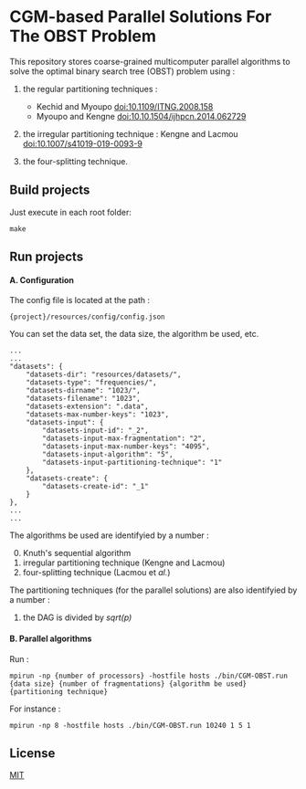 # CGM-based Parallel Solutions For The OBST Problem

This repository stores coarse-grained multicomputer parallel algorithms to solve the optimal binary search tree (OBST) problem using : 

1.  the regular partitioning techniques : 
    - Kechid and Myoupo [doi:10.1109/ITNG.2008.158](https://doi.org/10.1109/ITNG.2008.158)
    - Myoupo and Kengne [doi:10.10.1504/ijhpcn.2014.062729](https://doi.org/10.1504/ijhpcn.2014.062729) 

2.  the irregular partitioning technique : Kengne and Lacmou [doi:10.1007/s41019-019-0093-9](https://doi.org/10.1007/s41019-019-0093-9)

3.  the four-splitting technique.

## Build projects

Just execute in each root folder:

````
make
````

## Run projects

#### A. Configuration

The config file is located at the path :

````
{project}/resources/config/config.json
````

You can set the data set, the data size, the algorithm be used, etc.

````
...
...
"datasets": {
    "datasets-dir": "resources/datasets/",
    "datasets-type": "frequencies/",
    "datasets-dirname": "1023/",
    "datasets-filename": "1023",
    "datasets-extension": ".data",
    "datasets-max-number-keys": "1023",
    "datasets-input": {
        "datasets-input-id": "_2",
        "datasets-input-max-fragmentation": "2",
        "datasets-input-max-number-keys": "4095",
        "datasets-input-algorithm": "5",
        "datasets-input-partitioning-technique": "1"
    },
    "datasets-create": {
        "datasets-create-id": "_1"
    }
},
...
...
````

The algorithms be used are identifyied by a number :

0.  Knuth's sequential algorithm
4.  irregular partitioning technique (Kengne and Lacmou)
5.  four-splitting technique (Lacmou et *al.*)

The partitioning techniques (for the parallel solutions) are also identifyied by a number :

1.  the DAG is divided by *sqrt(p)*

#### B. Parallel algorithms

Run :

````
mpirun -np {number of processors} -hostfile hosts ./bin/CGM-OBST.run {data size} {number of fragmentations} {algorithm be used} {partitioning technique}
````

For instance :

````
mpirun -np 8 -hostfile hosts ./bin/CGM-OBST.run 10240 1 5 1
````

## License
[MIT](LICENSE)